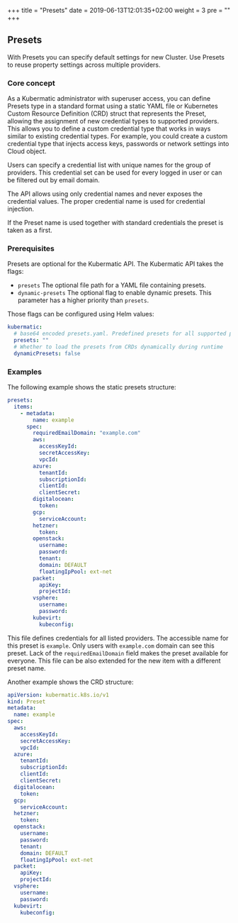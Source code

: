 +++
title = "Presets"
date = 2019-06-13T12:01:35+02:00
weight = 3
pre = "<b></b>"
+++

## Presets

With Presets you can specify default settings for new Cluster. Use Presets to reuse property settings across multiple providers.

### Core concept

As a Kubermatic administrator with superuser access, you can define Presets type in a standard format using a static YAML
file or Kubernetes Custom Resource Definition (CRD) struct that represents the Preset, allowing the assignment of new
credential types to supported providers. This allows you to define a custom credential type that works in ways similar
to existing credential types. For example, you could create a custom credential type that injects access keys, passwords
or network settings into Cloud object.

Users can specify a credential list with unique names for the group of providers. This credential set can be used for every
logged in user or can be filtered out by email domain.
 
The API allows using only credential names and never exposes the credential values.
The proper credential name is used for credential injection.

If the Preset name is used together with standard credentials the preset is taken as a first.

### Prerequisites

Presets are optional for the Kubermatic API. The Kubermatic API takes the flags:

- `presets` The optional file path for a YAML file containing presets.
- `dynamic-presets` The optional flag to enable dynamic presets. This parameter has a higher priority than `presets`.
 
Those flags can be configured using Helm values:
```yaml
kubermatic:
  # base64 encoded presets.yaml. Predefined presets for all supported providers.
  presets: ""
  # Whether to load the presets from CRDs dynamically during runtime
  dynamicPresets: false
```
 

### Examples

The following example shows the static presets structure:

```yaml
presets:
  items:
    - metadata:
        name: example
      spec:
        requiredEmailDomain: "example.com"
        aws:
          accessKeyId: 
          secretAccessKey: 
          vpcId: 
        azure:
          tenantId: 
          subscriptionId: 
          clientId: 
          clientSecret:
        digitalocean:
          token: 
        gcp:
          serviceAccount:
        hetzner:
          token: 
        openstack:
          username: 
          password: 
          tenant: 
          domain: DEFAULT
          floatingIpPool: ext-net
        packet:
          apiKey: 
          projectId: 
        vsphere:
          username: 
          password: 
        kubevirt:
          kubeconfig:
```
This file defines credentials for all listed providers. The accessible name for this preset is `example`. Only users with
`example.com` domain can see this preset. Lack of the `requiredEmailDomain` field makes the preset available for everyone.
This file can be also extended for the new item with a different preset name.
 
Another example shows the CRD structure:

```yaml
apiVersion: kubermatic.k8s.io/v1
kind: Preset
metadata:
  name: example
spec:
  aws:
    accessKeyId: 
    secretAccessKey: 
    vpcId: 
  azure:
    tenantId: 
    subscriptionId: 
    clientId: 
    clientSecret: 
  digitalocean:
    token: 
  gcp:
    serviceAccount: 
  hetzner:
    token: 
  openstack:
    username: 
    password: 
    tenant: 
    domain: DEFAULT
    floatingIpPool: ext-net
  packet:
    apiKey: 
    projectId: 
  vsphere:
    username: 
    password:
  kubevirt:
    kubeconfig:
```
